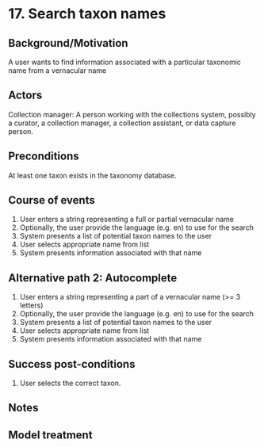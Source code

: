 # 17. Search taxon names

## Background/Motivation

A user wants to find information associated with a particular taxonomic name from a vernacular name

## Actors
Collection manager: A person working with the collections system, possibly a curator, a collection manager, a collection assistant, or data capture person.

## Preconditions
At least one taxon exists in the taxonomy database.

## Course of events
1. User enters a string representing a full or partial vernacular name
1. Optionally, the user provide the language (e.g. en) to use for the search
1. System presents a list of potential taxon names to the user
1. User selects appropriate name from list
1. System presents information associated with that name

## Alternative path 2: Autocomplete

1. User enters a string representing a part of a vernacular name (>= 3 letters)
1. Optionally, the user provide the language (e.g. en) to use for the search
1. System presents a list of potential taxon names to the user
1. User selects appropriate name from list
1. System presents information associated with that name

## Success post-conditions

1. User selects the correct taxon.

## Notes

## Model treatment

